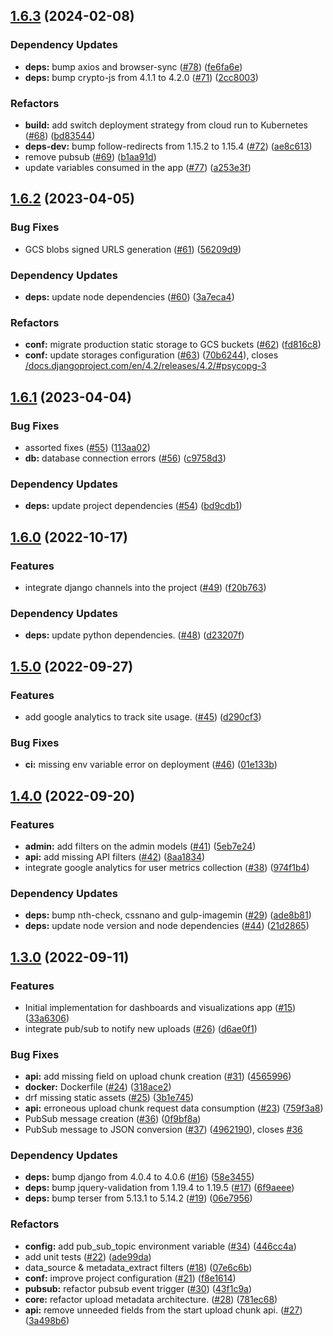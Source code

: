 ## [1.6.3](https://github.com/savannahghi/idr-server/compare/v1.6.2...v1.6.3) (2024-02-08)


### Dependency Updates

* **deps:** bump axios and browser-sync ([#78](https://github.com/savannahghi/idr-server/issues/78)) ([fe6fa6e](https://github.com/savannahghi/idr-server/commit/fe6fa6eaa1e7d93a480f652be862c6ab579b1ad3))
* **deps:** bump crypto-js from 4.1.1 to 4.2.0 ([#71](https://github.com/savannahghi/idr-server/issues/71)) ([2cc8003](https://github.com/savannahghi/idr-server/commit/2cc80031e0540ed82c099d40bcaa6a082be66711))


### Refactors

* **build:** add switch deployment strategy from cloud run to Kubernetes ([#68](https://github.com/savannahghi/idr-server/issues/68)) ([bd83544](https://github.com/savannahghi/idr-server/commit/bd835447b10aeb8699982e8637835b6188b70c76))
* **deps-dev:** bump follow-redirects from 1.15.2 to 1.15.4 ([#72](https://github.com/savannahghi/idr-server/issues/72)) ([ae8c613](https://github.com/savannahghi/idr-server/commit/ae8c613e1af781bf8bf2436ef3c14a55d658c83e))
* remove pubsub ([#69](https://github.com/savannahghi/idr-server/issues/69)) ([b1aa91d](https://github.com/savannahghi/idr-server/commit/b1aa91d364af6c8e954ba60cbf409895321ec3fc))
* update variables consumed in the app ([#77](https://github.com/savannahghi/idr-server/issues/77)) ([a253e3f](https://github.com/savannahghi/idr-server/commit/a253e3fb7d327a5cb1b029d4cc40211fdf21f1a1))

## [1.6.2](https://github.com/savannahghi/idr-server/compare/v1.6.1...v1.6.2) (2023-04-05)


### Bug Fixes

* GCS blobs signed URLS generation ([#61](https://github.com/savannahghi/idr-server/issues/61)) ([56209d9](https://github.com/savannahghi/idr-server/commit/56209d9f3fef94ec4404a50d72706e35fc405d31))


### Dependency Updates

* **deps:** update node dependencies ([#60](https://github.com/savannahghi/idr-server/issues/60)) ([3a7eca4](https://github.com/savannahghi/idr-server/commit/3a7eca4d26fb3cfd167615dfcf64c4fdc57a72bb))


### Refactors

* **conf:** migrate production static storage to GCS buckets ([#62](https://github.com/savannahghi/idr-server/issues/62)) ([fd816c8](https://github.com/savannahghi/idr-server/commit/fd816c894b24516973623388d967047278af3a50))
* **conf:** update storages configuration ([#63](https://github.com/savannahghi/idr-server/issues/63)) ([70b6244](https://github.com/savannahghi/idr-server/commit/70b624474254de58742f874b252105c8213811c6)), closes [/docs.djangoproject.com/en/4.2/releases/4.2/#psycopg-3](https://github.com/savannahghi//docs.djangoproject.com/en/4.2/releases/4.2//issues/psycopg-3)

## [1.6.1](https://github.com/savannahghi/idr-server/compare/v1.6.0...v1.6.1) (2023-04-04)


### Bug Fixes

* assorted fixes ([#55](https://github.com/savannahghi/idr-server/issues/55)) ([113aa02](https://github.com/savannahghi/idr-server/commit/113aa02e203ee3b57f2a7ebbde2b7a7552057bf8))
* **db:** database connection errors ([#56](https://github.com/savannahghi/idr-server/issues/56)) ([c9758d3](https://github.com/savannahghi/idr-server/commit/c9758d3787d04eb25491b4c77e7ccc58cc7b41a2))


### Dependency Updates

* **deps:** update project dependencies ([#54](https://github.com/savannahghi/idr-server/issues/54)) ([bd9cdb1](https://github.com/savannahghi/idr-server/commit/bd9cdb14978ed998384e0eeceed3b269b7f2d981))

## [1.6.0](https://github.com/savannahghi/idr-server/compare/v1.5.0...v1.6.0) (2022-10-17)


### Features

* integrate django channels into the project ([#49](https://github.com/savannahghi/idr-server/issues/49)) ([f20b763](https://github.com/savannahghi/idr-server/commit/f20b7637a55198242aa081174da0c237defca952))


### Dependency Updates

* **deps:** update python dependencies. ([#48](https://github.com/savannahghi/idr-server/issues/48)) ([d23207f](https://github.com/savannahghi/idr-server/commit/d23207fa49292ebc40b24aad722d8f7b2694e664))

## [1.5.0](https://github.com/savannahghi/idr-server/compare/v1.4.0...v1.5.0) (2022-09-27)


### Features

* add google analytics to track site usage. ([#45](https://github.com/savannahghi/idr-server/issues/45)) ([d290cf3](https://github.com/savannahghi/idr-server/commit/d290cf3bfb09f5c4dbf24ab721001e3c471afce0))


### Bug Fixes

* **ci:**  missing env variable error on deployment ([#46](https://github.com/savannahghi/idr-server/issues/46)) ([01e133b](https://github.com/savannahghi/idr-server/commit/01e133b049b504f7ce9e6f7c3a89a2bbcdf59996))

## [1.4.0](https://github.com/savannahghi/idr-server/compare/v1.3.0...v1.4.0) (2022-09-20)


### Features

* **admin:** add filters on the admin models ([#41](https://github.com/savannahghi/idr-server/issues/41)) ([5eb7e24](https://github.com/savannahghi/idr-server/commit/5eb7e249b6f3e1b644f37cf351d086038bb55e95))
* **api:** add missing API filters ([#42](https://github.com/savannahghi/idr-server/issues/42)) ([8aa1834](https://github.com/savannahghi/idr-server/commit/8aa1834bbf7e9e45bd27f03120d7d0e1d2a51bb4))
* integrate google analytics for user metrics collection ([#38](https://github.com/savannahghi/idr-server/issues/38)) ([974f1b4](https://github.com/savannahghi/idr-server/commit/974f1b45285f58d780e33c4c2eb26085975c772e))


### Dependency Updates

* **deps:** bump nth-check, cssnano and gulp-imagemin ([#29](https://github.com/savannahghi/idr-server/issues/29)) ([ade8b81](https://github.com/savannahghi/idr-server/commit/ade8b816807e798fd1ecf0ee9b22f65b7d20faf6))
* **deps:** update node version and node dependencies ([#44](https://github.com/savannahghi/idr-server/issues/44)) ([21d2865](https://github.com/savannahghi/idr-server/commit/21d28658a71f9117e8f3687c63f9b7f2b78ac51a))

## [1.3.0](https://github.com/savannahghi/idr-server/compare/v1.2.0...v1.3.0) (2022-09-11)


### Features

* Initial implementation for dashboards and visualizations app ([#15](https://github.com/savannahghi/idr-server/issues/15)) ([33a6306](https://github.com/savannahghi/idr-server/commit/33a6306788fddaf7fddab2fab43281270f5c766e))
* integrate pub/sub to notify new uploads ([#26](https://github.com/savannahghi/idr-server/issues/26)) ([d6ae0f1](https://github.com/savannahghi/idr-server/commit/d6ae0f1436d0720f59f50f04f830a349db3c7bfe))


### Bug Fixes

* **api:** add missing field on upload chunk creation ([#31](https://github.com/savannahghi/idr-server/issues/31)) ([4565996](https://github.com/savannahghi/idr-server/commit/4565996c5511bf00b0d431be5576b5097b694df0))
* **docker:** Dockerfile ([#24](https://github.com/savannahghi/idr-server/issues/24)) ([318ace2](https://github.com/savannahghi/idr-server/commit/318ace2e1bda07b856baa7788465b8e808c14572))
* drf missing static assets ([#25](https://github.com/savannahghi/idr-server/issues/25)) ([3b1e745](https://github.com/savannahghi/idr-server/commit/3b1e745d67f0e8cd245d8333826b856f954c50dd))
* **api:** erroneous upload chunk request data consumption ([#23](https://github.com/savannahghi/idr-server/issues/23)) ([759f3a8](https://github.com/savannahghi/idr-server/commit/759f3a8e37dfbd30f1bbf1fc093f285db1a76042))
* PubSub message creation ([#36](https://github.com/savannahghi/idr-server/issues/36)) ([0f9bf8a](https://github.com/savannahghi/idr-server/commit/0f9bf8a3956228747b0411c5916ee6c8b2133002))
* PubSub message to JSON conversion ([#37](https://github.com/savannahghi/idr-server/issues/37)) ([4962190](https://github.com/savannahghi/idr-server/commit/49621906cb087b056f10d96c435cc67d0b56987b)), closes [#36](https://github.com/savannahghi/idr-server/issues/36)


### Dependency Updates

* **deps:** bump django from 4.0.4 to 4.0.6 ([#16](https://github.com/savannahghi/idr-server/issues/16)) ([58e3455](https://github.com/savannahghi/idr-server/commit/58e34559983c2b5a51f58483459b5d18292498fa))
* **deps:** bump jquery-validation from 1.19.4 to 1.19.5 ([#17](https://github.com/savannahghi/idr-server/issues/17)) ([6f9aeee](https://github.com/savannahghi/idr-server/commit/6f9aeeebaa054d425515c934af6b8f13c232410f))
* **deps:** bump terser from 5.13.1 to 5.14.2 ([#19](https://github.com/savannahghi/idr-server/issues/19)) ([06e7956](https://github.com/savannahghi/idr-server/commit/06e79566f1a538fe50c3f78d480bc71ee33b30fa))


### Refactors

* **config:** add pub_sub_topic environment variable ([#34](https://github.com/savannahghi/idr-server/issues/34)) ([446cc4a](https://github.com/savannahghi/idr-server/commit/446cc4a1f6393b5aefe25fc93aefc26a2a1fe703))
* add unit tests ([#22](https://github.com/savannahghi/idr-server/issues/22)) ([ade99da](https://github.com/savannahghi/idr-server/commit/ade99da1745c310f454dc27d10bff134628c9fa6))
* data_source & metadata_extract filters ([#18](https://github.com/savannahghi/idr-server/issues/18)) ([07e6c6b](https://github.com/savannahghi/idr-server/commit/07e6c6b1dc5827ed00731fc3020f3c96cf2fad66))
* **conf:** improve project configuration ([#21](https://github.com/savannahghi/idr-server/issues/21)) ([f8e1614](https://github.com/savannahghi/idr-server/commit/f8e16143b63112e9de9362dda6fe156e295d7a6e))
* **pubsub:** refactor pubsub event trigger ([#30](https://github.com/savannahghi/idr-server/issues/30)) ([43f1c9a](https://github.com/savannahghi/idr-server/commit/43f1c9a9f5329aee687c14ed293ac6bda97840f1))
* **core:** refactor upload metadata architecture. ([#28](https://github.com/savannahghi/idr-server/issues/28)) ([781ec68](https://github.com/savannahghi/idr-server/commit/781ec68cca7be4b556102007ac49ff9b8f358c58))
* **api:** remove unneeded fields from the start upload chunk api. ([#27](https://github.com/savannahghi/idr-server/issues/27)) ([3a498b6](https://github.com/savannahghi/idr-server/commit/3a498b68a6076dc376281226c89938451f93b519))
